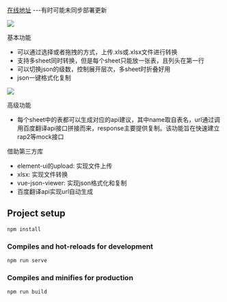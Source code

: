 [在线地址](http://wallenwang.gitee.io/excel2json-online/) ---有时可能未同步部署更新

![](https://blog-picture-wallen.oss-cn-hangzhou.aliyuncs.com/2020/12/30/pic1.png)

基本功能
+ 可以通过选择或者拖拽的方式，上传.xls或.xlsx文件进行转换
+ 支持多sheet同时转换，但是每个sheet只能放一张表，且列头在第一行
+ 可以切换json的级数，控制展开层次，多sheet时折叠好用
+ json一键格式化复制

![](https://blog-picture-wallen.oss-cn-hangzhou.aliyuncs.com/2020/12/30/pic2.png)

高级功能
+ 每个sheet中的表都可以生成对应的api建议，其中name取自表名，url通过调用百度翻译api接口拼接而来，response主要提供复制。该功能旨在快速建立rap2等mock接口


借助第三方库
+ element-ui的upload: 实现文件上传
+ xlsx: 实现文件转换
+ vue-json-viewer: 实现json格式化和复制
+ 百度翻译api实现url自动生成


## Project setup
```
npm install
```

### Compiles and hot-reloads for development
```
npm run serve
```

### Compiles and minifies for production
```
npm run build
```

